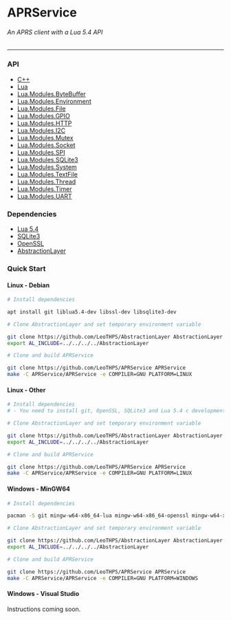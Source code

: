 # APRService
###### An APRS client with a Lua 5.4 API

<hr />

### API

- [C++](/APRService/aprservice.hpp)
- [Lua](/Services/APRService.lua)
- [Lua.Modules.ByteBuffer](/Services/APRService/Modules/ByteBuffer.lua)
- [Lua.Modules.Environment](/Services/APRService/Modules/Environment.lua)
- [Lua.Modules.File](/Services/APRService/Modules/File.lua)
- [Lua.Modules.GPIO](/Services/APRService/Modules/GPIO.lua)
- [Lua.Modules.HTTP](/Services/APRService/Modules/HTTP.lua)
- [Lua.Modules.I2C](/Services/APRService/Modules/I2C.lua)
- [Lua.Modules.Mutex](/Services/APRService/Modules/Mutex.lua)
- [Lua.Modules.Socket](/Services/APRService/Modules/Socket.lua)
- [Lua.Modules.SPI](/Services/APRService/Modules/SPI.lua)
- [Lua.Modules.SQLite3](/Services/APRService/Modules/SQLite3.lua)
- [Lua.Modules.System](/Services/APRService/Modules/System.lua)
- [Lua.Modules.TextFile](/Services/APRService/Modules/TextFile.lua)
- [Lua.Modules.Thread](/Services/APRService/Modules/Thread.lua)
- [Lua.Modules.Timer](/Services/APRService/Modules/Timer.lua)
- [Lua.Modules.UART](/Services/APRService/Modules/UART.lua)

### Dependencies
- [Lua 5.4](//github.com/lua/lua)
- [SQLite3](//github.com/sqlite/sqlite)
- [OpenSSL](//github.com/openssl/openssl)
- [AbstractionLayer](//github.com/LeoTHPS/AbstractionLayer)

### Quick Start
#### Linux - Debian
```sh
# Install dependencies

apt install git liblua5.4-dev libssl-dev libsqlite3-dev

# Clone AbstractionLayer and set temporary environment variable

git clone https://github.com/LeoTHPS/AbstractionLayer AbstractionLayer
export AL_INCLUDE=../../../../AbstractionLayer

# Clone and build APRService

git clone https://github.com/LeoTHPS/APRService APRService
make -C APRService/APRService -e COMPILER=GNU PLATFORM=LINUX
```
#### Linux - Other
```sh
# Install dependencies
# - You need to install git, OpenSSL, SQLite3 and Lua 5.4 c development packages for your distribution

# Clone AbstractionLayer and set temporary environment variable

git clone https://github.com/LeoTHPS/AbstractionLayer AbstractionLayer
export AL_INCLUDE=../../../../AbstractionLayer

# Clone and build APRService

git clone https://github.com/LeoTHPS/APRService APRService
make -C APRService/APRService -e COMPILER=GNU PLATFORM=LINUX
```
#### Windows - MinGW64
```sh
# Install dependencies

pacman -S git mingw-w64-x86_64-lua mingw-w64-x86_64-openssl mingw-w64-x86_64-sqlite3

# Clone AbstractionLayer and set temporary environment variable

git clone https://github.com/LeoTHPS/AbstractionLayer AbstractionLayer
export AL_INCLUDE=../../../../AbstractionLayer

# Clone and build APRService

git clone https://github.com/LeoTHPS/APRService APRService
make -C APRService/APRService -e COMPILER=GNU PLATFORM=WINDOWS
```
#### Windows - Visual Studio
Instructions coming soon.
